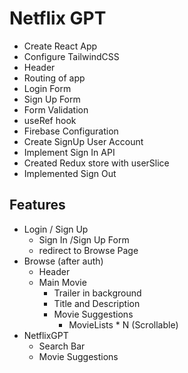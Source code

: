 # Netflix GPT

- Create React App
- Configure TailwindCSS
- Header
- Routing of app
- Login Form
- Sign Up Form
- Form Validation
- useRef hook
- Firebase Configuration
- Create SignUp User Account
- Implement Sign In API
- Created Redux store with userSlice
- Implemented Sign Out

## Features

- Login / Sign Up
  - Sign In /Sign Up Form
  - redirect to Browse Page
- Browse (after auth)
  - Header
  - Main Movie
    - Trailer in background
    - Title and Description
    - Movie Suggestions
      - MovieLists * N (Scrollable)
- NetflixGPT
  - Search Bar
  - Movie Suggestions